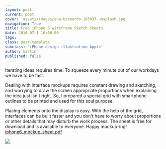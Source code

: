```yaml
---
layout: post
current: post
cover:  assets/images/ana-bernardo-185037-unsplash.jpg
navigation: True
title: Free iPhone 6 wireframe Sketch Sheets
date: 2016-07-1 10:00:00
tags:
class: post-template
subclass: 'iPhone design illustration Apple'
author: martin
published: false
---
```


Iterating ideas requires time. To squeeze every minute out of our workdays we have to be fast.

Dealing with interface mockups requires constant drawing and sketching, and worrying to draw the screen appropriate proportions when explaining the idea  just isn't right. So, I prepared a special grid with smartphone outlines to be printed and used for this soul purpose.

Placing elements onto the display is easy. With the help of the grid, interfaces can be built faster  and you don't have to worry about proportions or other details that may disturb the work process. The sheet is free for download and is available to everyone. Happy mockup-ing!
[iphone6_mockup_sheet.pdf](https://dl.dropboxusercontent.com/s/ywhhvegaey0php9/iphone6_mockup_sheet.pdf)

![](https://dl.dropboxusercontent.com/s/vtnupv3nxf6na1q/sctShotInsta.png)

